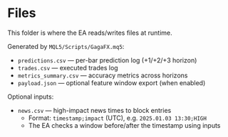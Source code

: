 # Files

This folder is where the EA reads/writes files at runtime.

Generated by `MQL5/Scripts/GagaFX.mq5`:
- `predictions.csv` — per-bar prediction log (+1/+2/+3 horizon)
- `trades.csv` — executed trades log
- `metrics_summary.csv` — accuracy metrics across horizons
- `payload.json` — optional feature window export (when enabled)

Optional inputs:
- `news.csv` — high-impact news times to block entries
  - Format: `timestamp;impact` (UTC), e.g. `2025.01.03 13:30;HIGH`
  - The EA checks a window before/after the timestamp using inputs

